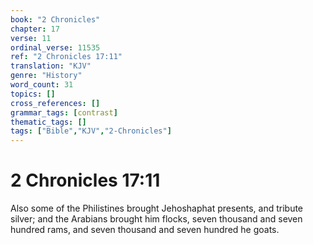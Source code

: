 ```yaml
---
book: "2 Chronicles"
chapter: 17
verse: 11
ordinal_verse: 11535
ref: "2 Chronicles 17:11"
translation: "KJV"
genre: "History"
word_count: 31
topics: []
cross_references: []
grammar_tags: [contrast]
thematic_tags: []
tags: ["Bible","KJV","2-Chronicles"]
---
```


# 2 Chronicles 17:11

Also some of the Philistines brought Jehoshaphat presents, and tribute silver; and the Arabians brought him flocks, seven thousand and seven hundred rams, and seven thousand and seven hundred he goats.
